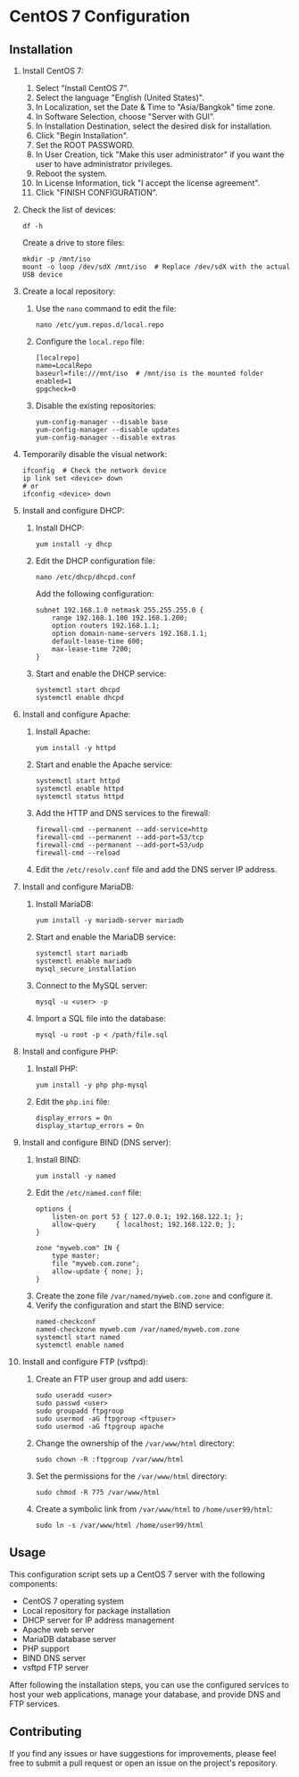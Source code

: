 # CentOS 7 Configuration

## Installation

1. Install CentOS 7:
   1. Select "Install CentOS 7".
   2. Select the language "English (United States)".
   3. In Localization, set the Date & Time to "Asia/Bangkok" time zone.
   4. In Software Selection, choose "Server with GUI".
   5. In Installation Destination, select the desired disk for installation.
   6. Click "Begin Installation".
   7. Set the ROOT PASSWORD.
   8. In User Creation, tick "Make this user administrator" if you want the user to have administrator privileges.
   9. Reboot the system.
   10. In License Information, tick "I accept the license agreement".
   11. Click "FINISH CONFIGURATION".

2. Check the list of devices:
   ```
   df -h
   ```
   Create a drive to store files:
   ```
   mkdir -p /mnt/iso
   mount -o loop /dev/sdX /mnt/iso  # Replace /dev/sdX with the actual USB device
   ```

3. Create a local repository:
   1. Use the `nano` command to edit the file:
      ```
      nano /etc/yum.repos.d/local.repo
      ```
   2. Configure the `local.repo` file:
      ```
      [localrepo]
      name=LocalRepo
      baseurl=file:///mnt/iso  # /mnt/iso is the mounted folder
      enabled=1
      gpgcheck=0
      ```
   3. Disable the existing repositories:
      ```
      yum-config-manager --disable base
      yum-config-manager --disable updates
      yum-config-manager --disable extras
      ```

4. Temporarily disable the visual network:
   ```
   ifconfig  # Check the network device
   ip link set <device> down
   # or
   ifconfig <device> down
   ```

5. Install and configure DHCP:
   1. Install DHCP:
      ```
      yum install -y dhcp
      ```
   2. Edit the DHCP configuration file:
      ```
      nano /etc/dhcp/dhcpd.conf
      ```
      Add the following configuration:
      ```
      subnet 192.168.1.0 netmask 255.255.255.0 {
          range 192.168.1.100 192.168.1.200;
          option routers 192.168.1.1;
          option domain-name-servers 192.168.1.1;
          default-lease-time 600;
          max-lease-time 7200;
      }
      ```
   3. Start and enable the DHCP service:
      ```
      systemctl start dhcpd
      systemctl enable dhcpd
      ```

6. Install and configure Apache:
   1. Install Apache:
      ```
      yum install -y httpd
      ```
   2. Start and enable the Apache service:
      ```
      systemctl start httpd
      systemctl enable httpd
      systemctl status httpd
      ```
   3. Add the HTTP and DNS services to the firewall:
      ```
      firewall-cmd --permanent --add-service=http
      firewall-cmd --permanent --add-port=53/tcp
      firewall-cmd --permanent --add-port=53/udp
      firewall-cmd --reload
      ```
   4. Edit the `/etc/resolv.conf` file and add the DNS server IP address.

7. Install and configure MariaDB:
   1. Install MariaDB:
      ```
      yum install -y mariadb-server mariadb
      ```
   2. Start and enable the MariaDB service:
      ```
      systemctl start mariadb
      systemctl enable mariadb
      mysql_secure_installation
      ```
   3. Connect to the MySQL server:
      ```
      mysql -u <user> -p
      ```
   4. Import a SQL file into the database:
      ```
      mysql -u root -p < /path/file.sql
      ```

8. Install and configure PHP:
   1. Install PHP:
      ```
      yum install -y php php-mysql
      ```
   2. Edit the `php.ini` file:
      ```
      display_errors = On
      display_startup_errors = On
      ```

9. Install and configure BIND (DNS server):
   1. Install BIND:
      ```
      yum install -y named
      ```
   2. Edit the `/etc/named.conf` file:
      ```
      options {
          listen-on port 53 { 127.0.0.1; 192.168.122.1; };
          allow-query     { localhost; 192.168.122.0; };
      }

      zone "myweb.com" IN {
          type master;
          file "myweb.com.zone";
          allow-update { none; };
      }
      ```
   3. Create the zone file `/var/named/myweb.com.zone` and configure it.
   4. Verify the configuration and start the BIND service:
      ```
      named-checkconf
      named-checkzone myweb.com /var/named/myweb.com.zone
      systemctl start named
      systemctl enable named
      ```

10. Install and configure FTP (vsftpd):
    1. Create an FTP user group and add users:
       ```
       sudo useradd <user>
       sudo passwd <user>
       sudo groupadd ftpgroup
       sudo usermod -aG ftpgroup <ftpuser>
       sudo usermod -aG ftpgroup apache
       ```
    2. Change the ownership of the `/var/www/html` directory:
       ```
       sudo chown -R :ftpgroup /var/www/html
       ```
    3. Set the permissions for the `/var/www/html` directory:
       ```
       sudo chmod -R 775 /var/www/html
       ```
    4. Create a symbolic link from `/var/www/html` to `/home/user99/html`:
       ```
       sudo ln -s /var/www/html /home/user99/html
       ```

## Usage

This configuration script sets up a CentOS 7 server with the following components:

- CentOS 7 operating system
- Local repository for package installation
- DHCP server for IP address management
- Apache web server
- MariaDB database server
- PHP support
- BIND DNS server
- vsftpd FTP server

After following the installation steps, you can use the configured services to host your web applications, manage your database, and provide DNS and FTP services.

## Contributing

If you find any issues or have suggestions for improvements, please feel free to submit a pull request or open an issue on the project's repository.
